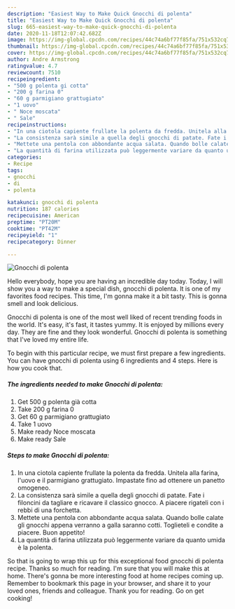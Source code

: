 ```yaml
---
description: "Easiest Way to Make Quick Gnocchi di polenta"
title: "Easiest Way to Make Quick Gnocchi di polenta"
slug: 665-easiest-way-to-make-quick-gnocchi-di-polenta
date: 2020-11-18T12:07:42.682Z
image: https://img-global.cpcdn.com/recipes/44c74a6bf77f85fa/751x532cq70/gnocchi-di-polenta-recipe-main-photo.jpg
thumbnail: https://img-global.cpcdn.com/recipes/44c74a6bf77f85fa/751x532cq70/gnocchi-di-polenta-recipe-main-photo.jpg
cover: https://img-global.cpcdn.com/recipes/44c74a6bf77f85fa/751x532cq70/gnocchi-di-polenta-recipe-main-photo.jpg
author: Andre Armstrong
ratingvalue: 4.7
reviewcount: 7510
recipeingredient:
- "500 g polenta gi cotta"
- "200 g farina 0"
- "60 g parmigiano grattugiato"
- "1 uovo"
- " Noce moscata"
- " Sale"
recipeinstructions:
- "In una ciotola capiente frullate la polenta da fredda. Unitela alla farina, l&#39;uovo e il parmigiano grattugiato. Impastate fino ad ottenere un panetto omogeneo."
- "La consistenza sarà simile a quella degli gnocchi di patate. Fate i filoncini da tagliare e ricavare il classico gnocco. A piacere rigateli con i rebbi di una forchetta."
- "Mettete una pentola con abbondante acqua salata. Quando bolle calate gli gnocchi appena verranno a galla saranno cotti. Toglieteli e condite a piacere. Buon appetito!"
- "La quantità di farina utilizzata può leggermente variare da quanto umida è la polenta."
categories:
- Recipe
tags:
- gnocchi
- di
- polenta

katakunci: gnocchi di polenta 
nutrition: 187 calories
recipecuisine: American
preptime: "PT20M"
cooktime: "PT42M"
recipeyield: "1"
recipecategory: Dinner

---
```



![Gnocchi di polenta](https://img-global.cpcdn.com/recipes/44c74a6bf77f85fa/751x532cq70/gnocchi-di-polenta-recipe-main-photo.jpg)

Hello everybody, hope you are having an incredible day today. Today, I will show you a way to make a special dish, gnocchi di polenta. It is one of my favorites food recipes. This time, I'm gonna make it a bit tasty. This is gonna smell and look delicious.



Gnocchi di polenta is one of the most well liked of recent trending foods in the world. It's easy, it's fast, it tastes yummy. It is enjoyed by millions every day. They are fine and they look wonderful. Gnocchi di polenta is something that I've loved my entire life.


To begin with this particular recipe, we must first prepare a few ingredients. You can have gnocchi di polenta using 6 ingredients and 4 steps. Here is how you cook that.

<!--inarticleads1-->

##### The ingredients needed to make Gnocchi di polenta:

1. Get 500 g polenta già cotta
1. Take 200 g farina 0
1. Get 60 g parmigiano grattugiato
1. Take 1 uovo
1. Make ready  Noce moscata
1. Make ready  Sale




<!--inarticleads2-->

##### Steps to make Gnocchi di polenta:

1. In una ciotola capiente frullate la polenta da fredda. Unitela alla farina, l&#39;uovo e il parmigiano grattugiato. Impastate fino ad ottenere un panetto omogeneo.
1. La consistenza sarà simile a quella degli gnocchi di patate. Fate i filoncini da tagliare e ricavare il classico gnocco. A piacere rigateli con i rebbi di una forchetta.
1. Mettete una pentola con abbondante acqua salata. Quando bolle calate gli gnocchi appena verranno a galla saranno cotti. Toglieteli e condite a piacere. Buon appetito!
1. La quantità di farina utilizzata può leggermente variare da quanto umida è la polenta.




So that is going to wrap this up for this exceptional food gnocchi di polenta recipe. Thanks so much for reading. I'm sure that you will make this at home. There's gonna be more interesting food at home recipes coming up. Remember to bookmark this page in your browser, and share it to your loved ones, friends and colleague. Thank you for reading. Go on get cooking!
